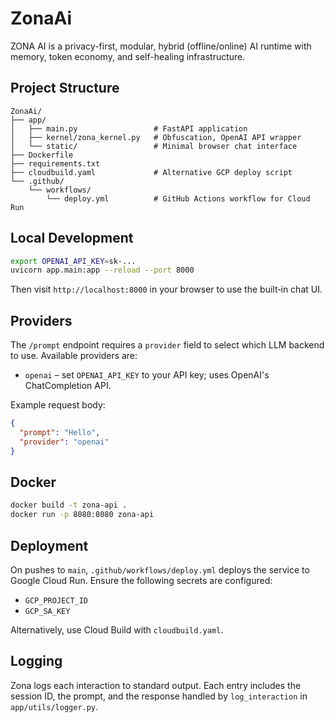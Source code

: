 # ZonaAi

ZONA AI is a privacy-first, modular, hybrid (offline/online) AI runtime with memory, token economy, and self-healing infrastructure.

## Project Structure

```
ZonaAi/
├── app/
│   ├── main.py                 # FastAPI application
│   ├── kernel/zona_kernel.py   # Obfuscation, OpenAI API wrapper
│   └── static/                 # Minimal browser chat interface
├── Dockerfile
├── requirements.txt
├── cloudbuild.yaml             # Alternative GCP deploy script
└── .github/
    └── workflows/
        └── deploy.yml          # GitHub Actions workflow for Cloud Run
```

## Local Development

```bash
export OPENAI_API_KEY=sk-...
uvicorn app.main:app --reload --port 8000
```

Then visit `http://localhost:8000` in your browser to use the built‑in chat UI.

## Providers

The `/prompt` endpoint requires a `provider` field to select which LLM backend to use. Available providers are:

- `openai` – set `OPENAI_API_KEY` to your API key; uses OpenAI's ChatCompletion API.

Example request body:

```json
{
  "prompt": "Hello",
  "provider": "openai"
}
```

## Docker

```bash
docker build -t zona-api .
docker run -p 8080:8080 zona-api
```

## Deployment

On pushes to `main`, `.github/workflows/deploy.yml` deploys the service to Google Cloud Run. Ensure the following secrets are configured:

- `GCP_PROJECT_ID`
- `GCP_SA_KEY`

Alternatively, use Cloud Build with `cloudbuild.yaml`.

## Logging

Zona logs each interaction to standard output. Each entry includes the session ID, the prompt, and the response handled by `log_interaction` in `app/utils/logger.py`.
